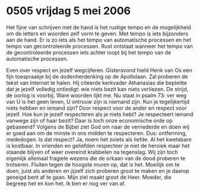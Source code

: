 # 0505 vrijdag 5 mei 2006
Het fijne van schrijven met de hand is het rustige tempo en de mogelijkheid om de letters en woorden zelf vorm te geven. Met tempo is iets bijzonders aan de hand. Er is zo iets als het tempo van automatische processen en het tempo van gecontroleerde processen. Rust ontstaat wanneer het tempo van de gecontroleerde processen iets achter loopt bij het tempo van de automatische processen.

Even over respect en jezelf wegcijferen. Gisteravond hield Henk van Os een fijn toespraakje bij de dodenherdenking op de Apollolaan. Zal proberen de tekst van Internet te halen. Hij citeerde kerkvader Athanasias die bepleitte dat je jezelf volledig ontledigt: wie niets bezit kan niets verliezen. De strijd, de oorlog is voorbij. Ware woorden lijkt me. Nu staat in psalm 73: ver weg van U is het geen leven, U ontrouw zijn is niemand zijn. Kun je tegelijkertijd  niets hebben en iemand zijn? Door respect voor de ander en respect voor jezelf. Hoe kun je jezelf respecteren als je niets hebt? Je respecteert iemand vanwege zijn of haar bezit? Daar is toch onze economische orde op gebaseerd? Volgens de Bijbel ziet God om naar de vernederde en doen wij er goed aan om de minste in ons midden te respecteren. Dus: ontferming, mededogen. Is dat respect? Ja, noem het zoiets als liefde. Al het kwetsbare is kostbaar. In vrienden en geliefden respecteer je niet de heroiek maar het staande blijven of weer overeind krabbelen na tegenslag. Wij zijn toch eigenlijk allemaal fragiele wezens die de orkaan van de dood proberen te trotseren. Fluiten tegen de hoogste muren op, dat is het. Moeilijk om te doen, juist als anderen en jijzelf zich proberen groot te maken en je daarop geneigd bent af te gaan. Mijn ziel maakt groot de Heer. Moeder, die begreep het en kon het. Ik ben er nog ver van af.